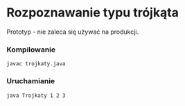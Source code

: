 # Rozpoznawanie typu trójkąta
Prototyp - nie zaleca się używać na produkcji.

### Kompilowanie
`javac trojkaty.java`

### Uruchamianie
`java Trojkaty 1 2 3`
